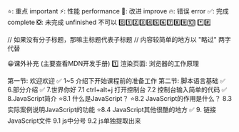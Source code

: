 ⭐: 重点 important
⚡: 性能 performance
🎨: 改进 improve
🔥: 错误 error
✅: 完成 complete
❎: 未完成 unfinished
不可以
0️⃣1️⃣2️⃣3️⃣4️⃣5️⃣6️⃣7️⃣8️⃣9️⃣🔟
*️⃣#️⃣

// 如果没有分子标题，那嘛主标题代表子标题
// 内容较简单的地方以 "略过" 两字代替


😀课外补充 (主要查看MDN开发手册)
1️⃣ 渲染页面: 浏览器的工作原理

第一节: 欢迎欢迎
✅ 1~5 介绍下开始课程前的准备工作
第二节: 脚本语言基础
✅ 6.部分介绍
✅ 7.世界你好
     7.1 ctrl+alt+j 打开控制台
     7.2 控制台输入简单的代码
✅ 8.JavaScript简介
     ⭐8.1 什么是JavaScript？
     ⭐8.2 JavaScript的作用是什么？
     8.3 实际案例说明JavaScript的功能
     ⭐8.4 JavaScript其他很酷的地方
✅ 9. 链接JavaScript文件
     9.1 js中分号
     9.2 js单独提取出来









